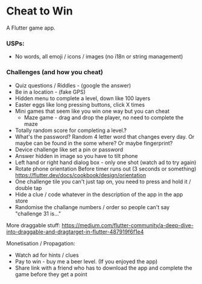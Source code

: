 # Cheat to Win

A Flutter game app.

### USPs:
- No words, all emoji / icons / images (no i18n or string management)

### Challenges (and how you cheat)
- Quiz questions / Riddles - (google the answer)
- Be in a location - (fake GPS)
- Hidden menu to complete a level, down like 100 layers
- Easter eggs like long pressing buttons, click X times
- Mini games that seem like you win one way but you can cheat
    - Maze game - drag and drop the player, no need to complete the maze
- Totally random score for completing a level.?
- What's the password? Random 4 letter word that changes every day. Or maybe can be found in the some where? Or maybe fingerprint?
- Device challenge like set a pin or password
- Answer hidden in image so you have to tilt phone
- Left hand or right hand dialog box - only one shot (watch ad to try again)
- Rotate phone orientation Before timer runs out (3 seconds or something) https://flutter.dev/docs/cookbook/design/orientation
- One challenge tile you can't just tap on, you need to press and hold it / double tap
- Hide a clue / code whatever in the description of the app in the app store
- Randomise the challange numbers / order so people can't say "challenge 31 is..."

More draggable stuff: https://medium.com/flutter-community/a-deep-dive-into-draggable-and-dragtarget-in-flutter-487919f6f1e4


Monetisation / Propagation:
- Watch ad for hints / clues
- Pay to win - buy me a beer level. (If you enjoyed the app)
- Share link with a friend who has to download the app and complete the game before they get a point
